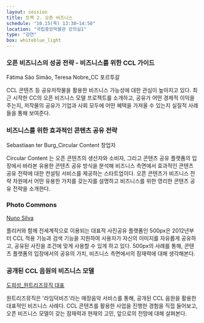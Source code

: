```yaml
---
layout: session
title: 트랙 2. 오픈 비즈니스
schedule: "10.15(목) 13:30~14:50"
location: "국립중앙박물관 강의실1"
type: "강연"
box: whiteblue_light
---
```


### 오픈 비즈니스의 성공 전략 - 비즈니스를 위한 CCL 가이드

Fátima São Simão, Teresa Nobre_CC 포르투갈

CCL 콘텐츠 등 공유저작물을 활용한 비즈니스 가능성에 대한 관심이 높아지고 있다. 최근 시작한 CC의 오픈 비즈니스 모델 프로젝트를 소개하고, 공유가 어떤 경제적 이익을 주는지, 저작물의 공유가 기업과 사회 모두에 어떤 혜택을 가져올 수 있는지 실질적 사례들을 통해 보여준다.


### 비즈니스를 위한 효과적인 콘텐츠 공유 전략

Sebastiaan ter Burg_Circular Content 창업자

Circular Content 는 오픈 콘텐츠의 생산자와 소비자, 그리고 콘텐츠 공유 플랫폼의 입장에서 바라본 유용한 콘텐츠 공유 방식을 분석해 비즈니스 측면에서 효과적인 콘텐츠 공유 전략에 대한 컨설팅 서비스를 제공하는 스타트업이다. 오픈 콘텐츠가 비즈니스 전략 차원에서 어떤 유용한 가치를 갖는지를 설명하고 비즈니스를 위한 영리한 콘텐츠 공유 전략을 소개한다.


### Photo Commons

[Nuno Silva](/speakers.html#speaker4)

플리커와 함께 전세계적으로 이용되는 대표적 사진공유 플랫폼인 500px은 2012년부터 CCL 적용 기능과 검색 기능을 지원하여 사용자가 자신의 이미지를 자유롭게 공유하고, 공유된 사진을 조건에 맞게 사용할 수 있게 하고 있다. 500px의 사례를 통해, 콘텐츠 플랫폼의 입장에서의 공유의 가치, 비즈니스 측면에서의 잠재력에 대해 생각해본다.


### 공개된 CCL 음원의 비즈니스 모델

[도희성_원트리즈뮤직 대표](/speakers.html#speaker6)

원트리즈뮤직은 '라임덕비즈'라는 매장음악 서비스를 통해, 공개된 CCL 음원을 활용한 대표적인 비즈니스 사례다. CCL 콘텐츠를 활용한 사업을 진행한 경험을 직접 들어보고, 오픈 비즈니스 모델이 갖는 잠재력과 현재의 고민, 앞으로의 전망에 대해 살펴본다.



